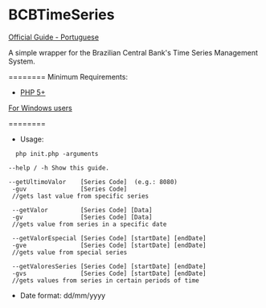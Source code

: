 BCBTimeSeries
========

[Official Guide - Portuguese](https://www3.bcb.gov.br/sgspub/JSP/sgsgeral/sgsAjuda.jsp)

A simple wrapper for the Brazilian Central Bank's Time Series Management System.

========
Minimum Requirements:

*	[PHP 5+](http://php.net/downloads.php)

[For Windows users](https://stackoverflow.com/questions/7307548/how-to-access-php-with-the-command-line-on-windows)

========
*	Usage:
```
  php init.php -arguments
 ```
 ``` 
 --help / -h Show this guide. 
  
 --getUltimoValor    [Series Code]  (e.g.: 8080)
  -guv               [Series Code]
  //gets last value from specific series

  --getValor         [Series Code] [Data]
  -gv                [Series Code] [Data]
  //gets value from series in a specific date

  --getValorEspecial [Series Code] [startDate] [endDate]
  -gve               [Series Code] [startDate] [endDate]
  //gets value from special series

  --getValoresSeries [Series Code] [startDate] [endDate]
  -gvs               [Series Code] [startDate] [endDate]
  //gets values from series in certain periods of time
  ```

* Date format: dd/mm/yyyy